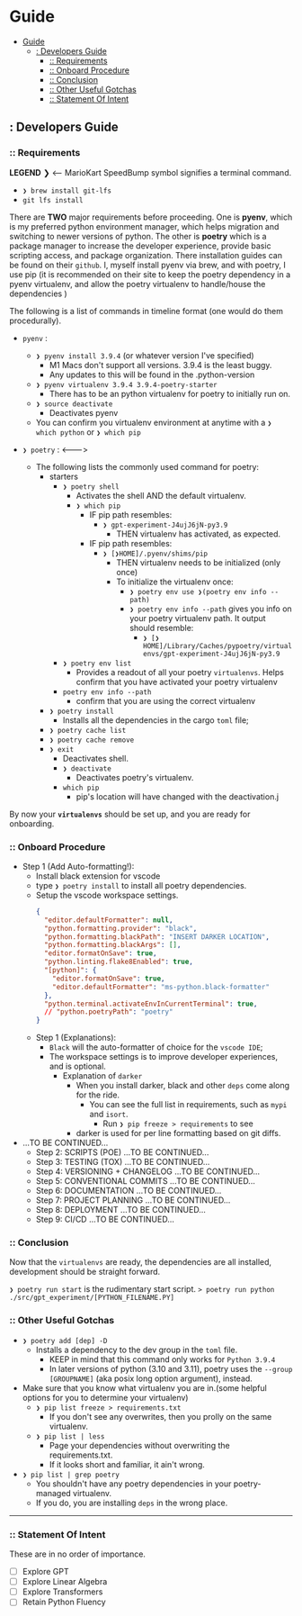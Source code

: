 # Guide

- [Guide](#guide)
  - [: Developers Guide](#-developers-guide)
    - [:: Requirements](#-requirements)
    - [:: Onboard Procedure](#-onboard-procedure)
    - [:: Conclusion](#-conclusion)
    - [:: Other Useful Gotchas](#-other-useful-gotchas)
    - [:: Statement Of Intent](#-statement-of-intent)

## : Developers Guide

### :: Requirements

**LEGEND** ❯ <-- MarioKart SpeedBump symbol signifies a terminal command.

* `❯ brew install git-lfs`
* `git lfs install`

There are **TWO** major requirements before proceeding.
One is **pyenv**, which is my preferred python environment manager, which helps migration and switching to newer versions of python. The other is **poetry** which is a package manager to increase the developer experience, provide basic scripting access, and package organization. There installation guides can be found on their `github`. I, myself install pyenv via brew, and with poetry, I use pip (it is recommended on their site to keep the poetry dependency in a pyenv virtualenv, and allow the poetry virtualenv to handle/house the dependencies )

The following is a list of commands in timeline format (one would do them procedurally).

* `pyenv` :
  * `❯ pyenv install 3.9.4` (or whatever version I've specified)
    * M1 Macs don't support all versions. 3.9.4 is the least buggy.
    * Any updates to this will be found in the .python-version
  * `❯ pyenv virtualenv 3.9.4 3.9.4-poetry-starter`
    * There has to be an python virtualenv for poetry to initially run on.
  * `❯ source deactivate`
    * Deactivates pyenv
  * You can confirm you virtualenv environment at anytime with a `❯ which python` or `❯ which pip`

* `❯ poetry` : <--->
  * The following lists the commonly used command for poetry:
    * starters
      * `❯ poetry shell`
        * Activates the shell AND the default virtualenv.
        * `❯ which pip`
          * IF pip path resembles:
            * `❯ gpt-experiment-J4ujJ6jN-py3.9`
              * THEN virtualenv has activated, as expected.
          * IF pip path resembles:
            * `❯ [❯HOME]/.pyenv/shims/pip`
              * THEN virtualenv needs to be initialized (only once)
              * To initialize the virtualenv once:
                * `❯ poetry env use ❯(poetry env info --path)`
                * `❯ poetry env info --path` gives you info on your poetry virtualenv path. It output should resemble:
                  * `❯ [❯HOME]/Library/Caches/pypoetry/virtualenvs/gpt-experiment-J4ujJ6jN-py3.9`
      * `❯ poetry env list`
        * Provides a readout of all your poetry `virtualenvs`. Helps confirm that you have activated your poetry virtualenv
      * `poetry env info --path`
        * confirm that you are using the correct virtualenv
    * `❯ poetry install`
      * Installs all the dependencies in the cargo `toml` file;
    * `❯ poetry cache list`
    * `❯ poetry cache remove`
    * `❯ exit`
      * Deactivates shell.
      * `❯ deactivate`
        * Deactivates poetry's virtualenv.
      * `which pip`
        * pip's location will have changed with the deactivation.j

By now your **`virtualenvs`** should be set up, and you are ready for onboarding.

### :: Onboard Procedure

* Step 1 (Add Auto-formatting!):
  * Install black extension for vscode
  * type `❯ poetry install` to install all poetry dependencies.
  * Setup the vscode workspace settings.
    ```json
    {
      "editor.defaultFormatter": null,
      "python.formatting.provider": "black",
      "python.formatting.blackPath": "INSERT DARKER LOCATION",
      "python.formatting.blackArgs": [],
      "editor.formatOnSave": true,
      "python.linting.flake8Enabled": true,
      "[python]": {
        "editor.formatOnSave": true,
        "editor.defaultFormatter": "ms-python.black-formatter"
      },
      "python.terminal.activateEnvInCurrentTerminal": true,
      // "python.poetryPath": "poetry"
    }
    ```
  * Step 1 (Explanations):
    * `Black` will the auto-formatter of choice for the `vscode IDE`;
    * The workspace settings is to improve developer experiences, and is optional.
      * Explanation of `darker`
        * When you install darker, black and other `deps` come along for the ride.
          * You can see the full list in requirements, such as `mypi` and `isort`.
            * Run `❯ pip freeze > requirements` to see
        * darker is used for per line formatting based on git diffs.
* ...TO BE CONTINUED...
  * Step 2: SCRIPTS (POE) ...TO BE CONTINUED...
  * Step 3: TESTING (TOX) ...TO BE CONTINUED...
  * Step 4: VERSIONING + CHANGELOG ...TO BE CONTINUED...
  * Step 5: CONVENTIONAL COMMITS ...TO BE CONTINUED...
  * Step 6: DOCUMENTATION ...TO BE CONTINUED...
  * Step 7: PROJECT PLANNING ...TO BE CONTINUED...
  * Step 8: DEPLOYMENT ...TO BE CONTINUED...
  * Step 9: CI/CD ...TO BE CONTINUED...

### :: Conclusion

Now that the `virtualenvs` are ready, the dependencies are all installed, development should be straight forward.

`❯ poetry run start` is the rudimentary start script.
`> poetry run python ./src/gpt_experiment/[PYTHON_FILENAME.PY]`

### :: Other Useful Gotchas

* `❯ poetry add [dep] -D`
  * Installs a dependency to the dev group in the `toml` file.
    * KEEP in mind that this command only works for `Python 3.9.4`
    * In later versions of python (3.10 and 3.11), poetry uses the `--group [GROUPNAME]` (aka posix long option argument), instead.
* Make sure that you know what virtualenv you are in.(some helpful options for you to determine your virtualenv)
  * `❯ pip list freeze > requirements.txt`
    * If you don't see any overwrites, then you prolly on the same virtualenv.
  * `❯ pip list | less`
    * Page your dependencies without overwriting the requirements.txt.
    * If it looks short and familiar, it ain't wrong.
* `❯ pip list | grep poetry`
  * You shouldn't have any poetry dependencies in your poetry-managed virtualenv.
  * If you do, you are installing `deps` in the wrong place.

---

### :: Statement Of Intent

These are in no order of importance.

* [ ] Explore GPT
* [ ] Explore Linear Algebra
* [ ] Explore Transformers
* [ ] Retain Python Fluency
